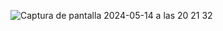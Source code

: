 ![Captura de pantalla 2024-05-14 a las 20 21 32](https://github.com/jlcl11/MyWorld/assets/92518378/d1abd180-48ab-428e-8b7e-a6eea77bdec0)
